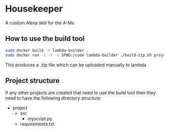 # Housekeeper

A custom Alexa skill for the A-Ms

## How to use the build tool

```bash
sudo docker build -t lambda-builder .
sudo docker run -i -t -v $PWD:/code lambda-builder ./build-zip.sh project-name
```

This produces a .zip file which can be uploaded manually to lambda

## Project structure
If any other projects are created that need to use the build tool then they need
to have the following directory structure:

- project
  - src
    - myscript.py
  - requirements.txt
